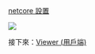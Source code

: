 [netcore 設置](/zh-TW/viewer/netcore.md ':include :type=markdown')

![](_media/netcore/project_all_files_3lo.png)

接下來：[Viewer (用戶端)](/zh-TW/viewer/3legged/ui)